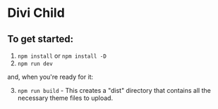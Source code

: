 Divi Child
============

## To get started:
1. `npm install` or `npm install -D`
2. `npm run dev`

and, when you're ready for it:

3. `npm run build` - This creates a "dist" directory that contains all the necessary theme files to upload.